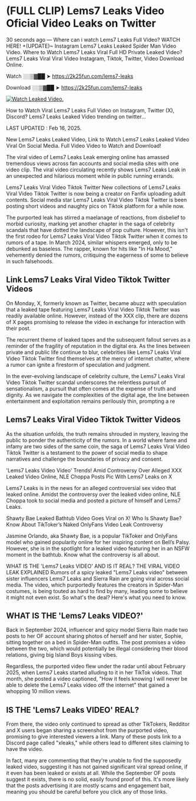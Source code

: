 # (FULL CLIP) Lems7 Leaks Video Oficial Video Leaks on Twitter

30 seconds ago — Where can i watch Lems7 Leaks Full Video? WATCH HERE! +(UPDATE)~ Instagram Lems7 Leaks Leaked Spider Man Video Video. Where to Watch Lems7 Leaks Viral Full HD Private Leaked Video? Lems7 Leaks Viral Viral Video Instagram, Tiktok, Twitter, Video Download Online.

Watch ░░▒▓██ ➤ https://2k25fun.com/lems7-leaks

Download ░░▒▓██ ➤ https://2k25fun.com/lems7-leaks

[![Watch Leaked Video.](https://miro.medium.com/v2/resize:fit:828/format:webp/1*cilzJN44JGOrTw9NJCrNHA.gif "Watch Leaked Video")](https://2k25fun.com/lems7-leaks)

How to Watch Viral Lems7 Leaks Full Video on Instagram, Twitter (X), Discord? Lems7 Leaks Leaked Video trending on twitter...

LAST UPDATED : Feb 16, 2025.

New Lems7 Leaks Leaked Video, Link to Watch Lems7 Leaks Leaked Video Viral On Social Media. Full Video Video to Watch and Download!

The viral video of Lems7 Leaks Leak emerging online has amassed tremendous views across fan accounts and social media sites with one video clip. The viral video circulating recently shows Lems7 Leaks Leak in an unexpected and hilarious moment while in public running errands.

Lems7 Leaks Viral Video Tiktok Twitter New collections of Lems7 Leaks Viral Video Tiktok Twitter is now being a creator on Fanfix uploading adult contents. Social media star Lems7 Leaks Viral Video Tiktok Twitter is been posting short videos and naughty pics on Tiktok platform for a while now.

The purported leak has stirred a maelanage of reactions, from disbelief to morbid curiosity, marking yet another chapter in the saga of celebrity scandals that have dotted the landscape of pop culture. However, this isn't the first rodeo for Lems7 Leaks Viral Video Tiktok Twitter when it comes to rumors of a tape. In March 2024, similar whispers emerged, only to be debunked as baseless. The rapper, known for hits like "In Ha Mood," vehemently denied the rumors, critiquing the eagerness of some to believe in such falsehoods.

## Link Lems7 Leaks Viral Video Tiktok Twitter Videos

On Monday, X, formerly known as Twitter, became abuzz with speculation that a leaked tape featuring Lems7 Leaks Viral Video Tiktok Twitter was readily available online. However, instead of the XXX clip, there are dozens of X pages promising to release the video in exchange for interaction with their post.

The recurrent theme of leaked tapes and the subsequent fallout serves as a reminder of the fragility of reputation in the digital era. As the lines between private and public life continue to blur, celebrities like Lems7 Leaks Viral Video Tiktok Twitter find themselves at the mercy of internet chatter, where a rumor can ignite a firestorm of speculation and judgment.

In the ever-evolving landscape of celebrity culture, the Lems7 Leaks Viral Video Tiktok Twitter scandal underscores the relentless pursuit of sensationalism, a pursuit that often comes at the expense of truth and dignity. As we navigate the complexities of the digital age, the line between entertainment and exploitation remains perilously thin, prompting a re

##  Lems7 Leaks Viral Video Tiktok Twitter Videos

As the situation unfolds, the truth remains shrouded in mystery, leaving the public to ponder the authenticity of the rumors. In a world where fame and infamy are two sides of the same coin, the saga of Lems7 Leaks Viral Video Tiktok Twitter is a testament to the power of social media to shape narratives and challenge the boundaries of privacy and consent.

'Lems7 Leaks Video Video' Trends! Amid Controversy Over Alleged XXX Leaked Video Online, NLE Choppa Posts Pic With Lems7 Leaks on X

Lems7 Leaks is in the news for an alleged controversial sex video that leaked online. Amidst the controversy over the leaked video online, NLE Choppa took to social media and posted a picture of himself and Lems7 Leaks.

Shawty Bae Leaked Bathtub Video Goes Viral on X! Who Is Shawty Bae? Know About TikToker’s Naked OnlyFans Video Leak Controversy

Jasmine Orlando, aka Shawty Bae, is a popular TikToker and OnlyFans model who gained popularity online for her inspiring content on Bell’s Palsy. However, she is in the spotlight for a leaked video featuring her in an NSFW moment in the bathtub. Know what the controversy is all about.

WHAT IS THE 'Lems7 Leaks VIDEO' AND IS IT REAL? THE VIRAL VIDEO LEAK EXPLAINED Rumors of a spicy leaked "Lems7 Leaks video" between sister influencers Lems7 Leaks and Sierra Rain are going viral across social media. The video, which purportedly features the creators in Spider-Man costumes, is being touted as hard to find by many, leading some to believe it might not even exist. So what's the deal? Here's what you need to know.

## WHAT IS THE 'Lems7 Leaks VIDEO?'

Back in September 2024, influencer and spicy model Sierra Rain made two posts to her OF account sharing photos of herself and her sister, Sophie, sitting together on a bed in Spider-Man outfits. The post promises a video between the two, which would potentially be illegal considering their blood relations, giving big Island Boys kissing vibes.

Regardless, the purported video flew under the radar until about February 2025, when Lems7 Leaks started alluding to it in her TikTok videos. That month, she posted a video captioned, "How it feels knowing I will never be able to delete the Lems7 Leaks video off the internet" that gained a whopping 10 million views.

## IS THE 'Lems7 Leaks VIDEO' REAL?

From there, the video only continued to spread as other TikTokers, Redditor and X users began sharing a screenshot from the purported video, promising to give interested viewers a link. Many of these posts link to a Discord page called "xleaks," while others lead to different sites claiming to have the video.

In fact, many are commenting that they're unable to find the supposedly leaked video, suggesting it has not gained significant viral spread online, if it even has been leaked or exists at all. While the September OF posts suggest it exists, there is no solid, easily found proof of this. It's more likely that the posts advertising it are mostly scams and engagement bait, meaning you should be careful before you click any of those links.